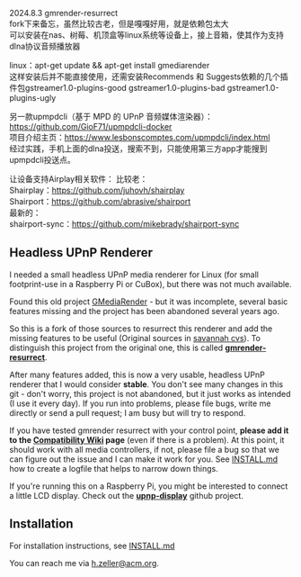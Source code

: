 2024.8.3
gmrender-resurrect  
fork下来备忘，虽然比较古老，但是嘎嘎好用，就是依赖包太大  
可以安装在nas、树莓、机顶盒等linux系统等设备上，接上音箱，使其作为支持dlna协议音频播放器    
  
linux：apt-get update && apt-get install gmediarender  
这样安装后并不能直接使用，还需安装Recommends 和 Suggests依赖的几个插件包gstreamer1.0-plugins-good gstreamer1.0-plugins-bad gstreamer1.0-plugins-ugly    

另一款upmpdcli（基于 MPD 的 UPnP 音频媒体渲染器）：     
https://github.com/GioF71/upmpdcli-docker  
项目介绍主页：https://www.lesbonscomptes.com/upmpdcli/index.html  
经过实践，手机上面的dlna投送，搜索不到，只能使用第三方app才能搜到upmpdcli投送点。  

让设备支持Airplay相关软件：
比较老：  
Shairplay：https://github.com/juhovh/shairplay  
Shairport：https://github.com/abrasive/shairport  
最新的：  
shairport-sync：https://github.com/mikebrady/shairport-sync  




Headless UPnP Renderer
----------------------

I needed a small headless UPnP media renderer for Linux (for small footprint-use
in a Raspberry Pi or CuBox), but there was not much available.

Found this old project [GMediaRender][orig-project] - but it
was incomplete, several basic features missing and the project has been
abandoned several years ago.

So this is a fork of those sources to resurrect this renderer and add the
missing features to be useful (Original sources in [savannah cvs][orig-cvs]).
To distinguish this project from the original one, this is called
**[gmrender-resurrect](http://github.com/hzeller/gmrender-resurrect)**.

After many features added, this is now a very usable, headless UPnP
renderer that I would consider **stable**. You don't see many changes in this git - don't worry,
this project is not abandoned, but it just works as intended (I use it every day).
If you run into problems, please file bugs, write me directly or send a pull request; I am busy
but will try to respond.

If you have tested gmrender resurrect with your control point, **please add
it to the [Compatibility Wiki][compat-wiki] page** (even if there is a problem).
At this point, it should work with all media controllers, if not,
please file a bug so that we can figure out the issue and I can make it work
for you. See [INSTALL.md](./INSTALL.md) how to create a logfile that helps
to narrow down things.

If you're running this on a Raspberry Pi, you might be interested to connect
a little LCD display. Check out the **[upnp-display][]** github project.

Installation
------------
For installation instructions, see [INSTALL.md](./INSTALL.md)

You can reach me via <h.zeller@acm.org>.


[orig-project]: http://gmrender.nongnu.org/
[orig-cvs]:http://cvs.savannah.gnu.org/viewvc/gmrender/?root=gmrender
[compat-wiki]: https://github.com/hzeller/gmrender-resurrect/wiki/Comptibility
[upnp-display]: https://github.com/hzeller/upnp-display
[open-max-support]: https://github.com/hzeller/gmrender-resurrect/issues/33#issuecomment-23859699
